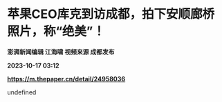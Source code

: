 # 苹果CEO库克到访成都，拍下安顺廊桥照片，称“绝美”！
**澎湃新闻编辑 江海啸 视频来源 成都发布**

**2023-10-17 03:12**

**https://m.thepaper.cn/detail/24958036**

undefined